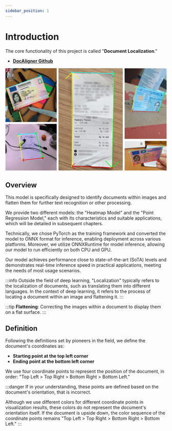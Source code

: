 ```yaml
---
sidebar_position: 1
---
```


# Introduction

The core functionality of this project is called "**Document Localization**."

- [**DocAligner Github**](https://github.com/DocsaidLab/DocAligner)

![title](./resources/title.jpg)

## Overview

This model is specifically designed to identify documents within images and flatten them for further text recognition or other processing.

We provide two different models: the "Heatmap Model" and the "Point Regression Model," each with its characteristics and suitable applications, which will be detailed in subsequent chapters.

Technically, we chose PyTorch as the training framework and converted the model to ONNX format for inference, enabling deployment across various platforms. Moreover, we utilize ONNXRuntime for model inference, allowing our model to run efficiently on both CPU and GPU.

Our model achieves performance close to state-of-the-art (SoTA) levels and demonstrates real-time inference speed in practical applications, meeting the needs of most usage scenarios.

:::info
Outside the field of deep learning, "Localization" typically refers to the localization of documents, such as translating them into different languages. In the context of deep learning, it refers to the process of locating a document within an image and flattening it.
:::

:::tip
**Flattening**: Correcting the images within a document to display them on a flat surface.
:::

## Definition

Following the definitions set by pioneers in the field, we define the document's coordinates as:

- **Starting point at the top left corner**
- **Ending point at the bottom left corner**

We use four coordinate points to represent the position of the document, in order: "Top Left > Top Right > Bottom Right > Bottom Left."

:::danger
If in your understanding, these points are defined based on the document's orientation, that is incorrect.

Although we use different colors for different coordinate points in visualization results, these colors do not represent the document's orientation itself. If the document is upside down, the color sequence of the coordinate points remains "Top Left > Top Right > Bottom Right > Bottom Left."
:::
